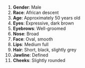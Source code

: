 1. **Gender**: Male
2. **Race**: African descent
3. **Age**: Approximately 50 years old
4. **Eyes**: Expressive, dark brown
5. **Eyebrows**: Well-groomed
6. **Nose**: Broad
7. **Face**: Oval, smooth
8. **Lips**: Medium full
9. **Hair**: Short, black, slightly grey
10. **Jawline**: Defined
11. **Cheeks**: Slightly rounded